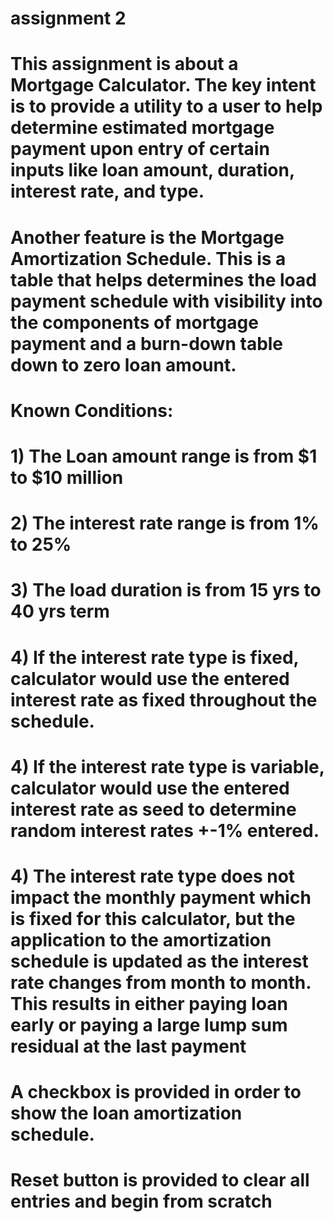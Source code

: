 # assignment 2
# This assignment is about a Mortgage Calculator. The key intent is to provide a utility to a user to help determine estimated mortgage payment upon entry of certain inputs like loan amount, duration, interest rate, and type. 
# Another feature is the Mortgage Amortization Schedule. This is a table that helps determines the load payment schedule with visibility into the components of mortgage payment and a burn-down table down to zero loan amount. 
# Known Conditions:
# 1) The Loan amount range is from $1 to $10 million
# 2) The interest rate range is from 1% to 25%
# 3) The load duration is from 15 yrs to 40 yrs term
# 4) If the interest rate type is fixed, calculator would use the entered interest rate as fixed throughout the schedule.
# 4) If the interest rate type is variable, calculator would use the entered interest rate as seed to determine random interest rates +-1% entered.
# 4) The interest rate type does not impact the monthly payment which is fixed for this calculator, but the application to the amortization schedule is updated as the interest rate changes from month to month. This results in either paying loan early or paying a large lump sum residual at the last payment
# A checkbox is provided in order to show the loan amortization schedule.
# Reset button is provided to clear all entries and begin from scratch
